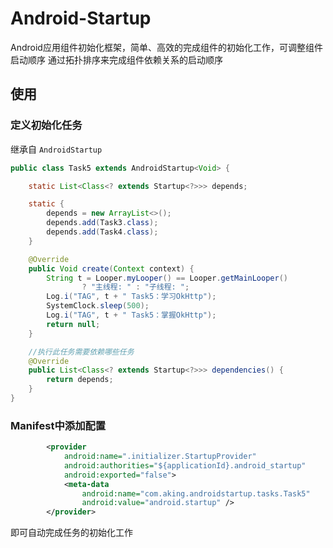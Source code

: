 # Android-Startup
Android应用组件初始化框架，简单、高效的完成组件的初始化工作，可调整组件启动顺序
通过拓扑排序来完成组件依赖关系的启动顺序

## 使用
### 定义初始化任务
继承自 `AndroidStartup`
``` java
public class Task5 extends AndroidStartup<Void> {

    static List<Class<? extends Startup<?>>> depends;

    static {
        depends = new ArrayList<>();
        depends.add(Task3.class);
        depends.add(Task4.class);
    }

    @Override
    public Void create(Context context) {
        String t = Looper.myLooper() == Looper.getMainLooper()
                ? "主线程: " : "子线程: ";
        Log.i("TAG", t + " Task5：学习OkHttp");
        SystemClock.sleep(500);
        Log.i("TAG", t + " Task5：掌握OkHttp");
        return null;
    }

    //执行此任务需要依赖哪些任务
    @Override
    public List<Class<? extends Startup<?>>> dependencies() {
        return depends;
    }
}
```


### Manifest中添加配置
```xml
        <provider
            android:name=".initializer.StartupProvider"
            android:authorities="${applicationId}.android_startup"
            android:exported="false">
            <meta-data
                android:name="com.aking.androidstartup.tasks.Task5"
                android:value="android.startup" />
        </provider>
```


即可自动完成任务的初始化工作
